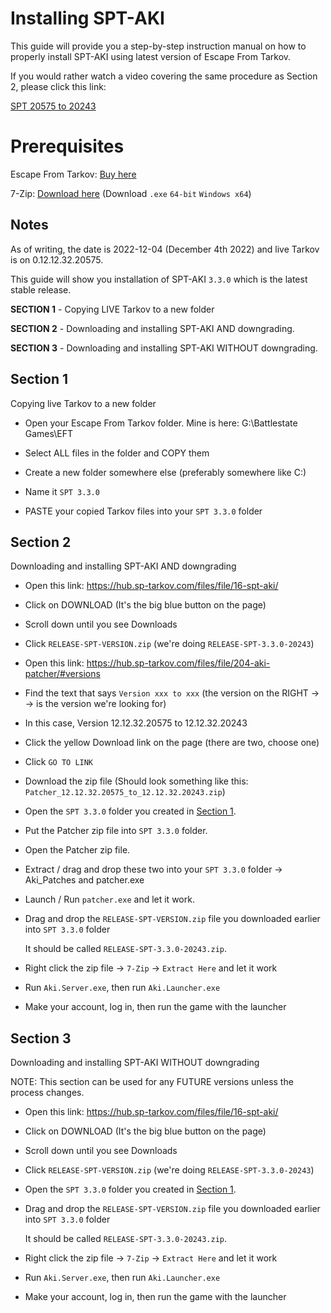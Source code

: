 # Installing SPT-AKI
This guide will provide you a step-by-step instruction manual on how to properly install SPT-AKI using latest version of Escape From Tarkov.

If you would rather watch a video covering the same procedure as Section 2, please click this link:

  [SPT 20575 to 20243](https://streamable.com/n7ldlh)


# Prerequisites

Escape From Tarkov: [Buy here](https://www.escapefromtarkov.com/preorder-page)

7-Zip: [Download here](https://www.7-zip.org/download.html) (Download  `.exe` `64-bit` `Windows x64`)


## Notes
As of writing, the date is 2022-12-04 (December 4th 2022) and live Tarkov is on 0.12.12.32.20575.

This guide will show you installation of SPT-AKI `3.3.0` which is the latest stable release.

**SECTION 1** - Copying LIVE Tarkov to a new folder

**SECTION 2** - Downloading and installing SPT-AKI AND downgrading.

**SECTION 3** - Downloading and installing SPT-AKI WITHOUT downgrading.


## Section 1

Copying live Tarkov to a new folder

- Open your Escape From Tarkov folder. Mine is here: G:\Battlestate Games\EFT

- Select ALL files in the folder and COPY them

- Create a new folder somewhere else (preferably somewhere like C:\)

- Name it `SPT 3.3.0`

- PASTE your copied Tarkov files into your `SPT 3.3.0` folder

## Section 2

Downloading and installing SPT-AKI AND downgrading

- Open this link: https://hub.sp-tarkov.com/files/file/16-spt-aki/

- Click on DOWNLOAD (It's the big blue button on the page)

- Scroll down until you see Downloads

- Click `RELEASE-SPT-VERSION.zip` (we're doing `RELEASE-SPT-3.3.0-20243`)

- Open this link: https://hub.sp-tarkov.com/files/file/204-aki-patcher/#versions

- Find the text that says `Version xxx to xxx` (the version on the RIGHT -> -> is the version we're looking for)

- In this case, Version 12.12.32.20575 to 12.12.32.20243

- Click the yellow Download link on the page (there are two, choose one)

- Click `GO TO LINK`

- Download the zip file (Should look something like this: `Patcher_12.12.32.20575_to_12.12.32.20243.zip`)

- Open the `SPT 3.3.0` folder you created in [Section 1](https://github.com/minihazel/SPT-AKI-Installation#section-1).

- Put the Patcher zip file into `SPT 3.3.0` folder.

- Open the Patcher zip file.

- Extract / drag and drop these two into your `SPT 3.3.0` folder -> Aki_Patches and patcher.exe

- Launch / Run `patcher.exe` and let it work.

- Drag and drop the `RELEASE-SPT-VERSION.zip` file you downloaded earlier into `SPT 3.3.0` folder

  It should be called `RELEASE-SPT-3.3.0-20243.zip`.

- Right click the zip file -> `7-Zip` -> `Extract Here` and let it work

- Run `Aki.Server.exe`, then run `Aki.Launcher.exe`

- Make your account, log in, then run the game with the launcher


## Section 3

Downloading and installing SPT-AKI WITHOUT downgrading

NOTE: This section can be used for any FUTURE versions unless the process changes.

- Open this link: https://hub.sp-tarkov.com/files/file/16-spt-aki/

- Click on DOWNLOAD (It's the big blue button on the page)

- Scroll down until you see Downloads

- Click `RELEASE-SPT-VERSION.zip` (we're doing `RELEASE-SPT-3.3.0-20243`)

- Open the `SPT 3.3.0` folder you created in [Section 1](https://github.com/minihazel/SPT-AKI-Installation#section-1).

- Drag and drop the `RELEASE-SPT-VERSION.zip` file you downloaded earlier into `SPT 3.3.0` folder

  It should be called `RELEASE-SPT-3.3.0-20243.zip`.

- Right click the zip file -> `7-Zip` -> `Extract Here` and let it work

- Run `Aki.Server.exe`, then run `Aki.Launcher.exe`

- Make your account, log in, then run the game with the launcher
